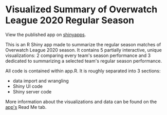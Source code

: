 # Visualized Summary of Overwatch League 2020 Regular Season
View the published app on [shinyapps](https://fishghost.shinyapps.io/OddsPortal/).

This is an R Shiny app made to summarize the regular season matches of Overwatch League 2020 season. It contains 5 partially interactive, unique visualizations: 2 comparing every team's season performance and 3 dedicated to summarizing a selected team's regular season performance. 

All code is contained within app.R. It is roughly separated into 3 sections: 
- data import and wrangling
- Shiny UI code
- Shiny server code

More information about the visualizations and data can be found on the [app's](https://fishghost.shinyapps.io/OddsPortal/) Read Me tab. 